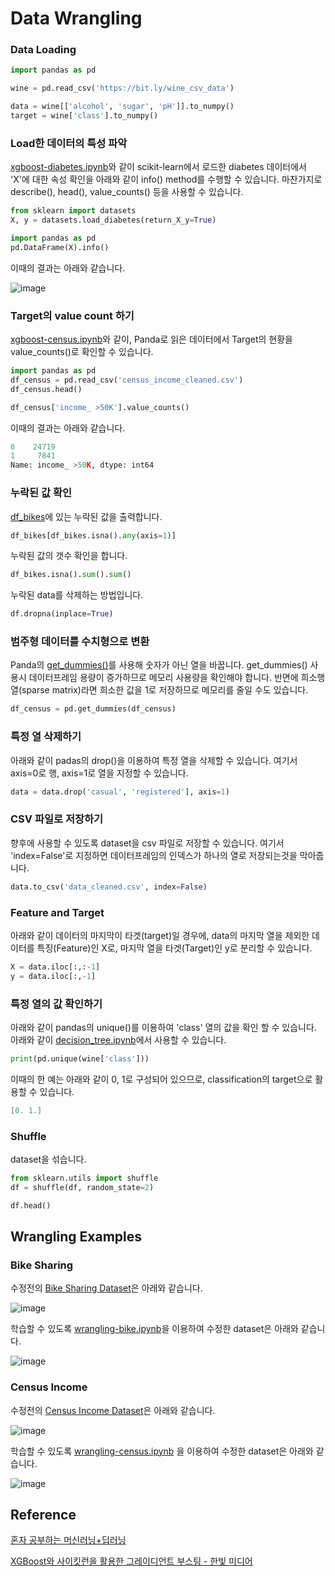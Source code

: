 # Data Wrangling


### Data Loading

```python
import pandas as pd

wine = pd.read_csv('https://bit.ly/wine_csv_data')

data = wine[['alcohol', 'sugar', 'pH']].to_numpy()
target = wine['class'].to_numpy()
```

### Load한 데이터의 특성 파악 

[xgboost-diabetes.ipynb](https://github.com/kyopark2014/ML-Algorithms/blob/main/xgboost/src/xgboost-diabetes.ipynb)와 같이 scikit-learn에서 로드한 diabetes 데이터에서 'X'에 대한 속성 확인을 아래와 같이 info() method를 수행할 수 있습니다. 마찬가지로 describe(), head(), value_counts() 등을 사용할 수 있습니다. 

```python
from sklearn import datasets
X, y = datasets.load_diabetes(return_X_y=True)

import pandas as pd
pd.DataFrame(X).info()
```

이때의 결과는 아래와 같습니다. 

![image](https://user-images.githubusercontent.com/52392004/195358289-50927a7c-ad6b-4f80-b231-abd9919d24b3.png)


### Target의 value count 하기

[xgboost-census.ipynb](https://github.com/kyopark2014/ML-Algorithms/blob/main/xgboost/src/xgboost-census.ipynb)와 같이, Panda로 읽은 데이터에서 Target의 현황을 value_counts()로 확인할 수 있습니다. 

```python
import pandas as pd
df_census = pd.read_csv('census_income_cleaned.csv')
df_census.head()

df_census['income_ >50K'].value_counts()
```

이때의 결과는 아래와 같습니다. 

```python
0    24719
1     7841
Name: income_ >50K, dtype: int64
```

### 누락된 값 확인 

[df_bikes](https://github.com/kyopark2014/ML-Algorithms/blob/main/xgboost/src/wrangling-bike.ipynb)에 있는 누락된 값을 출력합니다.

```python
df_bikes[df_bikes.isna().any(axis=1)]
```

누락된 값의 갯수 확인을 합니다.

```python
df_bikes.isna().sum().sum()
```

누락된 data를 삭제하는 방법입니다.

```python
df.dropna(inplace=True)
```

### 범주형 데이터를 수치형으로 변환

Panda의 [get_dummies()](https://github.com/kyopark2014/ML-Algorithms/blob/main/xgboost/src/wrangling-census.ipynb)를 사용해 숫자가 아닌 열을 바꿉니다. get_dummies() 사용시 데이터프레임 용량이 증가하므로 메모리 사용량을 확인해야 합니다. 반면에 희소행열(sparse matrix)라면 희소한 값을 1로 저장하므로 메모리를 줄일 수도 있습니다. 

```python
df_census = pd.get_dummies(df_census)
```

### 특정 열 삭제하기 

아래와 같이 padas의 drop()을 이용하여 특정 열을 삭제할 수 있습니다. 여기서 axis=0로 행, axis=1로 열을 지정할 수 있습니다. 

```python
data = data.drop('casual', 'registered'], axis=1)
```

### CSV 파일로 저장하기 

향후에 사용할 수 있도록 dataset을 csv 파일로 저장할 수 있습니다. 여기서 'index=False'로 지정하면 데이터프레임의 인덱스가 하나의 열로 저장되는것을 막아줍니다. 

```python
data.to_csv('data_cleaned.csv', index=False)
```

### Feature and Target

아래와 같이 데이터의 마지막이 타겟(target)일 경우에, data의 마지막 열을 제외한 데이터를 특징(Feature)인 X로, 마지막 열을 타겟(Target)인 y로 분리할 수 있습니다. 

```python
X = data.iloc[:,:-1]
y = data.iloc[:,-1]
```


### 특정 열의 값 확인하기 

아래와 같이 pandas의 unique()를 이용하여 'class' 열의 값을 확인 할 수 있습니다. 아래와 같이 [decision_tree.ipynb](https://github.com/kyopark2014/ML-Algorithms/blob/main/src/decision_tree.ipynb)에서 사용할 수 있습니다. 

```python
print(pd.unique(wine['class']))
```

이때의 한 예는 아래와 같이 0, 1로 구성되어 있으므로, classification의 target으로 활용할 수 있습니다. 

```java
[0. 1.]
```

### Shuffle

dataset을 섞습니다. 

```python
from sklearn.utils import shuffle
df = shuffle(df, random_state=2)

df.head()
```

## Wrangling Examples

### Bike Sharing

수정전의 [Bike Sharing Dataset](https://archive.ics.uci.edu/ml/datasets/bike+sharing+dataset)은 아래와 같습니다.

![image](https://user-images.githubusercontent.com/52392004/194686814-5bb6e301-313a-42dd-9bad-eb4ed012e99b.png)

학습할 수 있도록 [wrangling-bike.ipynb](https://github.com/kyopark2014/ML-Algorithms/blob/main/xgboost/src/wrangling-bike.ipynb)을 이용하여 수정한 dataset은 아래와 같습니다. 

![image](https://user-images.githubusercontent.com/52392004/194686869-ea8d9fbb-c094-4924-a0c7-6831e75a3256.png)




### Census Income

수정전의 [Census Income Dataset](https://archive.ics.uci.edu/ml/datasets/Adult)은 아래와 같습니다. 

![image](https://user-images.githubusercontent.com/52392004/194686432-8df77926-381b-4ade-8899-4b261bde5944.png)

학습할 수 있도록 [wrangling-census.ipynb](https://github.com/kyopark2014/ML-Algorithms/blob/main/xgboost/src/wrangling-census.ipynb)
을 이용하여 수정한 dataset은 아래와 같습니다. 

![image](https://user-images.githubusercontent.com/52392004/194688720-b70da40d-3bec-41e7-b49b-b2ff09bc52f4.png)


## Reference

[혼자 공부하는 머신러닝+딥러닝](https://github.com/rickiepark/hg-mldl)

[XGBoost와 사이킷런을 활용한 그레이디언트 부스팅 - 한빛 미디어](https://github.com/rickiepark/handson-gb)

